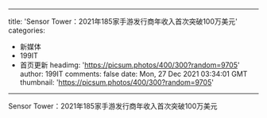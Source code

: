 
---
title: 'Sensor Tower：2021年185家手游发行商年收入首次突破100万美元'
categories: 
 - 新媒体
 - 199IT
 - 首页更新
headimg: 'https://picsum.photos/400/300?random=9705'
author: 199IT
comments: false
date: Mon, 27 Dec 2021 03:34:01 GMT
thumbnail: 'https://picsum.photos/400/300?random=9705'
---

<div>   
Sensor Tower：2021年185家手游发行商年收入首次突破100万美元  
</div>
            